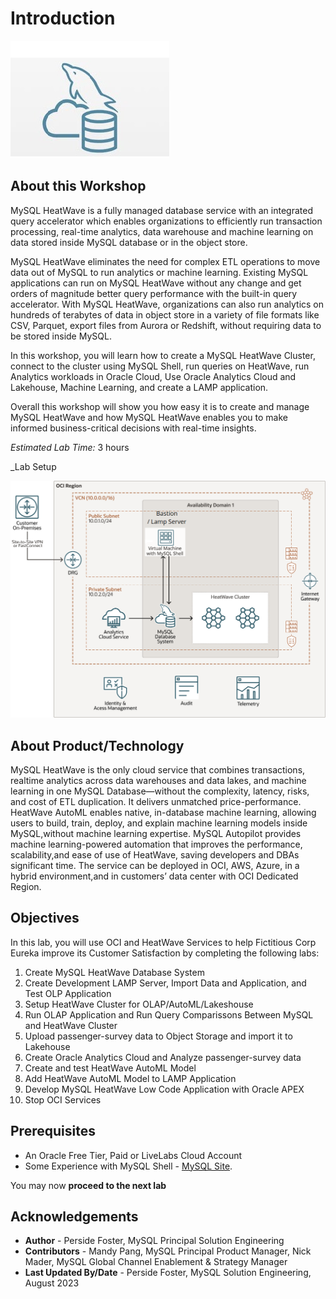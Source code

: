 # Introduction

![mysql heatwave](./images/mysql-heatwave-logo.jpg "mysql heatwave")

## About this Workshop

MySQL HeatWave is a fully managed database service with an integrated query accelerator which enables organizations to efficiently run transaction processing, real-time analytics, data warehouse and machine learning on data stored inside MySQL database or in the object store.

MySQL HeatWave eliminates the need for complex ETL operations to move data out of MySQL to run analytics or machine learning. Existing MySQL applications can run on MySQL HeatWave without any change and get orders of magnitude better query performance with the built-in query accelerator. With MySQL HeatWave, organizations can also run analytics on hundreds of terabytes of data in object store in a variety of file formats like CSV, Parquet, export files from Aurora or Redshift, without requiring data to be stored inside MySQL.

In this workshop, you will learn how to create a MySQL HeatWave Cluster, connect to the cluster using MySQL Shell, run queries on HeatWave, run Analytics workloads in Oracle Cloud, Use Oracle Analytics Cloud and Lakehouse, Machine Learning, and create a LAMP application.

Overall this workshop will show you how easy it is to create and manage MySQL HeatWave and how MySQL HeatWave enables you to make informed business-critical decisions with real-time insights.

_Estimated Lab Time:_ 3 hours

_Lab Setup

![heatwave architecture](./images/heatwave-bastion-architecture-compute.png "heatwave bastion -architecture compute ")

## About Product/Technology

MySQL HeatWave is the only cloud service that combines transactions, realtime analytics across data warehouses and data lakes, and machine learning in one MySQL Database—without the complexity, latency, risks, and cost of ETL duplication. It delivers unmatched price-performance. HeatWave AutoML enables native, in-database machine learning, allowing users to
build, train, deploy, and explain machine learning models inside MySQL,without machine learning expertise. MySQL Autopilot provides machine learning-powered automation that improves the performance, scalability,and ease of use of HeatWave, saving developers and DBAs significant time. The service can be deployed in OCI, AWS, Azure, in a hybrid environment,and in customers’ data center with OCI Dedicated Region.

## Objectives

In this lab, you will use OCI and HeatWave Services to help Fictitious Corp Eureka improve its Customer Satisfaction by completing the following labs:

1. Create MySQL HeatWave Database System
2. Create Development LAMP Server, Import Data and Application, and Test OLP Application
3. Setup HeatWave Cluster for OLAP/AutoML/Lakeshouse
4. Run OLAP Application and Run Query Comparissons Between MySQL and HeatWave Cluster
5. Upload passenger-survey data to Object Storage and import it to Lakehouse
6. Create Oracle Analytics Cloud and Analyze passenger-survey data
7. Create and test HeatWave AutoML Model
8. Add HeatWave AutoML Model to LAMP Application
9. Develop MySQL HeatWave Low Code Application with Oracle APEX
10. Stop OCI Services

## Prerequisites

- An Oracle Free Tier, Paid or LiveLabs Cloud Account
- Some Experience with MySQL Shell - [MySQL Site](https://dev.MySQL.com/doc/MySQL-shell/8.0/en/).

You may now **proceed to the next lab**

## Acknowledgements

- **Author** - Perside Foster, MySQL Principal Solution Engineering
- **Contributors** - Mandy Pang, MySQL Principal Product Manager,  Nick Mader, MySQL Global Channel Enablement & Strategy Manager
- **Last Updated By/Date** - Perside Foster, MySQL Solution Engineering, August 2023
